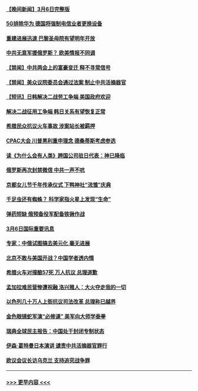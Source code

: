 #### [【晚间新闻】3月6日完整版](../pages/prog202/a103663627.md?t=03071243) 
#### [5G排除华为 德国将强制电信业者更换设备](../pages/prog202/a103663591.md?t=03071243) 
#### [重建进展迅速 巴黎圣母院有望明年开放](../pages/prog202/a103663559.md?t=03071243) 
#### [中共无意军援俄罗斯？ 欧美情报不同调](../pages/prog202/a103663556.md?t=03071243) 
#### [【禁闻】中共两会上的富豪变迁 释不寻常信号](../pages/prog202/a103663407.md?t=03071243) 
#### [【禁闻】美众议院委员会通过法案 制止中共活摘器官](../pages/prog202/a103663406.md?t=03071243) 
#### [【短讯】日韩解决二战劳工争端 美国政府欢迎](../pages/prog202/a103663336.md?t=03071243) 
#### [解决二战征用工争端 韩日关系有望恢复正常](../pages/prog202/a103663333.md?t=03071243) 
#### [希腊民众抗议火车事故 涉案站长被羁押](../pages/prog202/a103663339.md?t=03071243) 
#### [CPAC大会 川普黑利重申理念 德桑蒂斯考虑参选](../pages/prog202/a103663332.md?t=03071243) 
#### [读《为什么会有人类》跨国公司驻日代表：神已降临](../pages/prog202/a103663335.md?t=03071243) 
#### [俄罗斯再次封禁微信 中共一声不吭](../pages/prog202/a103663237.md?t=03071243) 
#### [京都女儿节千年传承仪式 下鸭神社“流雏”庆典](../pages/prog202/a103663172.md?t=03071243) 
#### [千足虫还有蜘蛛？ 科学家指火星上发现“生命”](../pages/prog202/a103663157.md?t=03071243) 
#### [弹药短缺 俄预备役军配备铁锹作战](../pages/prog202/a103663146.md?t=03071243) 
#### [3月6日国际重要讯息](../pages/prog202/a103663167.md?t=03071243) 
#### [专家：中俄试图搞去美元化 毫无进展](../pages/prog202/a103663162.md?t=03071243) 
#### [北京不敢与美国开战？中国学者透内情](../pages/prog202/a103663109.md?t=03071243) 
#### [希腊火车对撞酿57死 万人抗议 总理道歉](../pages/prog202/a103663055.md?t=03071243) 
#### [孟加拉难民营惨遭祝融 洛兴雅人：大火夺走我的一切](../pages/prog202/a103663012.md?t=03071243) 
#### [以色列几十万人上街抗议司法改革 总理称已越界](../pages/prog202/a103662903.md?t=03071243) 
#### [金色眼镜蛇军演“必修课” 美军向大师学泰拳](../pages/prog202/a103662898.md?t=03071243) 
#### [瑞典全球民主报告：中国处于封闭专制状态](../pages/prog202/a103662856.md?t=03071243) 
#### [伊森‧葛特曼日本演讲 谴责中共活摘器官罪行](../pages/prog202/a103662720.md?t=03071243) 
#### [欧议会议长访乌克兰 支持追究战争罪](../pages/prog202/a103662718.md?t=03071243) 

----
#### [ >>> 更早内容 <<< ](../indexes/prog202-earlier.md)
